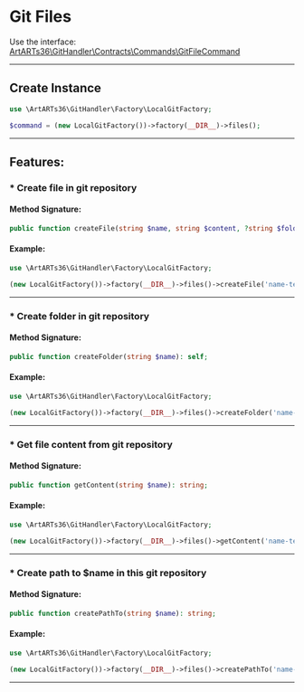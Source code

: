 # Git Files

Use the interface: [ArtARTs36\GitHandler\Contracts\Commands\GitFileCommand](../src/Contracts/Commands/GitFileCommand.php)

---

## Create Instance

```php
use \ArtARTs36\GitHandler\Factory\LocalGitFactory;

$command = (new LocalGitFactory())->factory(__DIR__)->files();
```

---

## Features:

### * Create file in git repository

#### Method Signature:

```php
public function createFile(string $name, string $content, ?string $folder = null): string;
```

#### Example:

```php
use \ArtARTs36\GitHandler\Factory\LocalGitFactory;

(new LocalGitFactory())->factory(__DIR__)->files()->createFile('name-test', 'content-test', 'folder-test');
```

---
### * Create folder in git repository

#### Method Signature:

```php
public function createFolder(string $name): self;
```

#### Example:

```php
use \ArtARTs36\GitHandler\Factory\LocalGitFactory;

(new LocalGitFactory())->factory(__DIR__)->files()->createFolder('name-test');
```

---
### * Get file content from git repository

#### Method Signature:

```php
public function getContent(string $name): string;
```

#### Example:

```php
use \ArtARTs36\GitHandler\Factory\LocalGitFactory;

(new LocalGitFactory())->factory(__DIR__)->files()->getContent('name-test');
```

---
### * Create path to $name in this git repository

#### Method Signature:

```php
public function createPathTo(string $name): string;
```

#### Example:

```php
use \ArtARTs36\GitHandler\Factory\LocalGitFactory;

(new LocalGitFactory())->factory(__DIR__)->files()->createPathTo('name-test');
```

---

